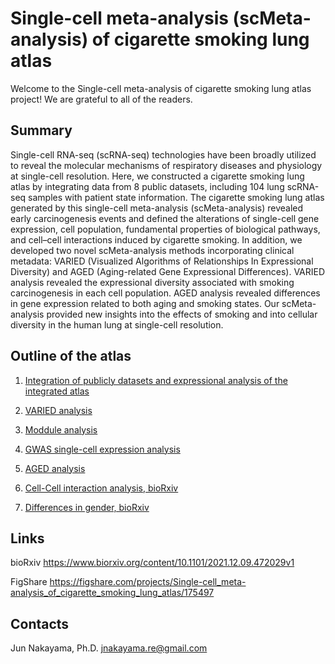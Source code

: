 # Single-cell meta-analysis (scMeta-analysis) of cigarette smoking lung atlas
 
Welcome to the Single-cell meta-analysis of cigarette smoking lung atlas project! 
We are grateful to all of the readers.

## Summary
Single-cell RNA-seq (scRNA-seq) technologies have been broadly utilized to reveal the molecular mechanisms of respiratory diseases and physiology at single-cell resolution. Here, we constructed a cigarette smoking lung atlas by integrating data from 8 public datasets, including 104 lung scRNA-seq samples with patient state information. The cigarette smoking lung atlas generated by this single-cell meta-analysis (scMeta-analysis) revealed early carcinogenesis events and defined the alterations of single-cell gene expression, cell population, fundamental properties of biological pathways, and cell–cell interactions induced by cigarette smoking. In addition, we developed two novel scMeta-analysis methods incorporating clinical metadata: VARIED (Visualized Algorithms of Relationships In Expressional Diversity) and AGED (Aging-related Gene Expressional Differences). VARIED analysis revealed the expressional diversity associated with smoking carcinogenesis in each cell population. AGED analysis revealed differences in gene expression related to both aging and smoking states. Our scMeta-analysis provided new insights into the effects of smoking and into cellular diversity in the human lung at single-cell resolution.


## Outline of the atlas
1. [Integration of publicly datasets and expressional analysis of the integrated atlas](https://github.com/JunNakayama/scMeta-analysis-of-cigarette-smoking/blob/main/Integration.R)
2. [VARIED analysis](https://github.com/JunNakayama/scMeta-analysis-of-cigarette-smoking/blob/main/VARIED.R)
3. [Moddule analysis](https://github.com/JunNakayama/scMeta-analysis-of-cigarette-smoking/blob/main/Module%20analysis.R)
4. [GWAS single-cell expression analysis](https://github.com/JunNakayama/scMeta-analysis-of-cigarette-smoking/blob/main/GWAS.R)
5. [AGED analysis](https://github.com/JunNakayama/scMeta-analysis-of-cigarette-smoking/blob/main/GENDER.R)

6. [Cell-Cell interaction analysis, bioRxiv](https://github.com/JunNakayama/scMeta-analysis-of-cigarette-smoking/blob/main/CCI.R)
7. [Differences in gender, bioRxiv](https://github.com/JunNakayama/scMeta-analysis-of-cigarette-smoking/blob/main/GENDER.R)



## Links
bioRxiv https://www.biorxiv.org/content/10.1101/2021.12.09.472029v1

FigShare https://figshare.com/projects/Single-cell_meta-analysis_of_cigarette_smoking_lung_atlas/175497



## Contacts
Jun Nakayama, Ph.D.
jnakayama.re@gmail.com



